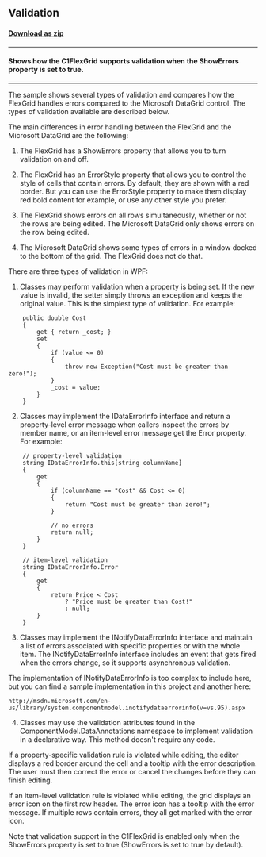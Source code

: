 ## Validation
#### [Download as zip](https://downgit.github.io/#/home?url=https://github.com/GrapeCity/ComponentOne-WPF-Samples/tree/master/NET_4.5.2/C1.WPF.FlexGrid/CS/Validation)
____
#### Shows how the C1FlexGrid supports validation when the ShowErrors property is set to true.
____
The sample shows several types of validation and compares how the FlexGrid
handles errors compared to the Microsoft DataGrid control. The types of 
validation available are described below.

The main differences in error handling between the FlexGrid and the Microsoft
DataGrid are the following:

1) The FlexGrid has a ShowErrors property that allows you to turn validation
on and off.

2) The FlexGrid has an ErrorStyle property that allows you to control the style
of cells that contain errors. By default, they are shown with a red border. But
you can use the ErrorStyle property to make them display red bold content for 
example, or use any other style you prefer.

3) The FlexGrid shows errors on all rows simultaneously, whether or not the
rows are being edited. The Microsoft DataGrid only shows errors on the row
being edited.

4) The Microsoft DataGrid shows some types of errors in a window docked to
the bottom of the grid. The FlexGrid does not do that.

There are three types of validation in WPF:

1) Classes may perform validation when a property is being set. If the new
value is invalid, the setter simply throws an exception and keeps the original
value. This is the simplest type of validation. For example:

```
	public double Cost
	{
		get { return _cost; }
		set
		{
			if (value <= 0)
			{
				throw new Exception("Cost must be greater than zero!");
			}
			_cost = value;
		}
	}
```
2) Classes may implement the IDataErrorInfo interface and return a property-level
error message when callers inspect the errors by member name, or an item-level
error message get the Error property. For example:

```
	// property-level validation
    string IDataErrorInfo.this[string columnName]
    {
        get
        {
			if (columnName == "Cost" && Cost <= 0)
			{
				return "Cost must be greater than zero!";
			}

			// no errors
            return null; 
        }
    }

	// item-level validation
    string IDataErrorInfo.Error
    {
        get
        {
            return Price < Cost
                ? "Price must be greater than Cost!"
                : null;
        }
    }
```
3) Classes may implement the INotifyDataErrorInfo interface and maintain a list of
errors associated with specific properties or with the whole item. The
INotifyDataErrorInfo interface includes an event that gets fired when the errors
change, so it supports asynchronous validation.

The implementation of INotifyDataErrorInfo is too complex to include here, but you
can find a sample implementation in this project and another here:

	http://msdn.microsoft.com/en-us/library/system.componentmodel.inotifydataerrorinfo(v=vs.95).aspx

4) Classes may use the validation attributes found in the ComponentModel.DataAnnotations
namespace to implement validation in a declarative way. This method doesn't require any code.

If a property-specific validation rule is violated while editing, the editor displays a red 
border around the cell and a tooltip with the error description. The user must then correct 
the error or cancel the changes before they can finish editing.

If an item-level validation rule is violated while editing, the grid displays an error icon 
on the first row header. The error icon has a tooltip with the error message. If multiple 
rows contain errors, they all get marked with the error icon.

Note that validation support in the C1FlexGrid is enabled only when the ShowErrors property
is set to true (ShowErrors is set to true by default).

